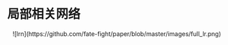 # 局部相关网络








<div align=center>![lrn](https://github.com/fate-fight/paper/blob/master/images/full_lr.png)</div>
